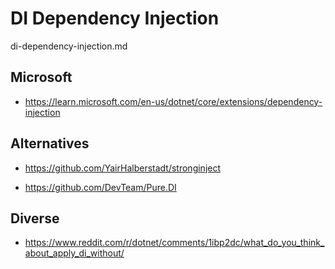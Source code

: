 # DI Dependency Injection

di-dependency-injection.md

## Microsoft

*   https://learn.microsoft.com/en-us/dotnet/core/extensions/dependency-injection

## Alternatives

*   https://github.com/YairHalberstadt/stronginject

*   https://github.com/DevTeam/Pure.DI


## Diverse

*   https://www.reddit.com/r/dotnet/comments/1ibp2dc/what_do_you_think_about_apply_di_without/

